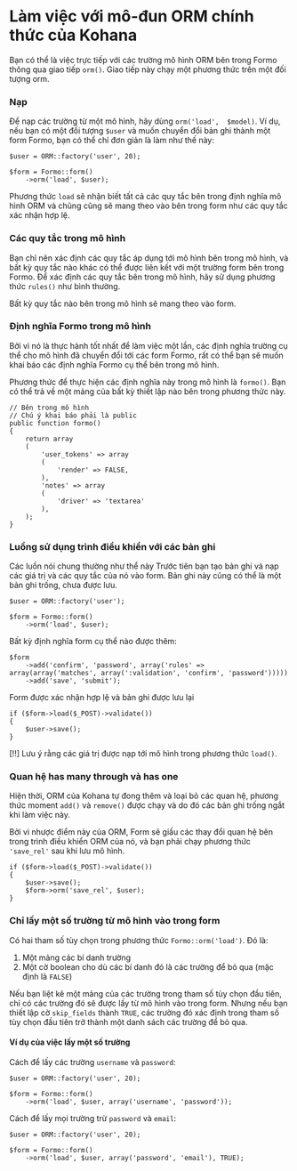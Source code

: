 Làm việc với mô-đun ORM chính thức của Kohana
=============================================

Bạn có thể là việc trực tiếp với các trường mô hình ORM bên trong Formo thông qua giao tiếp `orm()`.
Giao tiếp này chạy một phương thức trên một đối tượng orm.

### Nạp

Để nạp các trường từ một mô hình, hãy dùng `orm('load',  $model)`.
Ví dụ, nếu bạn có một đối tượng `$user` và muốn chuyển đổi bản ghi thành một form Formo, bạn có thể chỉ đơn giản là làm như thế này:

	$user = ORM::factory('user', 20);
	
	$form = Formo::form()
		->orm('load', $user);
		
Phương thức `load` sẽ nhận biết tất cả các quy tắc bên trong định nghĩa mô hình ORM  và chũng cũng sẽ mang theo vào bên trong form như các quy tắc xác nhận hợp lệ.

### Các quy tắc trong mô hình

Bạn chỉ nên xác định các quy tắc áp dụng tới mô hình bên trong mô hình, và bất kỳ quy tắc nào khác có thể được liên kết với một trường form bên trong Formo.
Để xác định các quy tắc bên trong mô hình, hãy sử dụng phương thức `rules()` như bình thường.

Bất kỳ quy tắc nào bên trong mô hình sẽ mang theo vào form.

### Định nghĩa Formo trong mô hình

Bởi vì nó là thực hành tốt nhất để làm việc một lần, các định nghĩa trường cụ thể cho mô hình đã chuyển đổi tới các form Formo, rất có thể bạn sẽ muốn khai báo các định nghĩa Formo cụ thể bên trong mô hình.

Phương thức để thực hiện các định nghĩa này trong mô hình là `formo()`.
Bạn có thể trả về một mảng của bất kỳ thiết lập nào bên trong phương thức này.

	// Bên trong mô hình
	// Chú ý khai báo phải là public
	public function formo()
	{
		return array
		(
			'user_tokens' => array
			(
				'render' => FALSE,
			),
			'notes' => array
			(
				'driver' => 'textarea'
			),
		);
	}
	
	
### Luồng sử dụng trình điều khiển với các bản ghi

Các luồn nói chung thường như thể này
Trước tiên bạn tạo bản ghi và nạp các giá trị và các quy tắc của nó vào form.
Bản ghi này cũng có thể là một bản ghi trống, chưa được lưu.

	$user = ORM::factory('user');
	
	$form = Formo::form()
		->orm('load', $user);

Bất kỳ định nghĩa form cụ thể nào được thêm:

	$form
		->add('confirm', 'password', array('rules' => array(array('matches', array(':validation', 'confirm', 'password')))))
		->add('save', 'submit');

Form được xác nhận hợp lệ và bản ghi được lưu lại
	
	if ($form->load($_POST)->validate())
	{
		$user->save();
	}

[!!] Lưu ý rằng các giá trị được nạp tới mô hình trong phương thức `load()`.

### Quan hệ has many through và has one

Hiện thời, ORM của Kohana tự đong thêm và loại bỏ các quan hệ, phương thức moment `add()` và `remove()` được chạy và do đó các bản ghi trống ngắt khi làm việc này.

Bởi vì nhược điểm này của ORM, Form sẽ giấu các thay đổi quan hệ bên trong trình điều khiển ORM của nó, và bạn phải chạy phương thức `'save_rel'` sau khi lưu mô hình.

	if ($form->load($_POST)->validate())
	{
		$user->save();
		$form->orm('save_rel', $user);
	}

### Chỉ lấy một số trường từ mô hình vào trong form

Có hai tham số tùy chọn  trong phương thức `Formo::orm('load')`. Đó là:

1. Một mảng các bí danh trường
2. Một cờ boolean cho dù các bí danh đó là các trường để bỏ qua (mặc định là `FALSE`)

Nếu bạn liệt kê một mảng của các trường trong tham số tùy chọn đầu tiên, chỉ có các trường đó sẽ được lấy từ mô hình vào trong form.
Nhưng nếu bạn thiết lập cờ `skip_fields` thành `TRUE`, các trường đó xác định trong tham số tùy chọn đầu tiên trở thành một danh sách các trường để bỏ qua.

#### Ví dụ của việc lấy một số trường

Cách để lấy các trường `username` và `password`:

	$user = ORM::factory('user', 20);
	
	$form = Formo::form()
		->orm('load', $user, array('username', 'password'));

Cách để lấy mọi trường trừ `password` và `email`:

	$user = ORM::factory('user', 20);
	
	$form = Formo::form()
		->orm('load', $user, array('password', 'email'), TRUE);